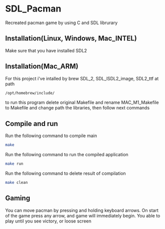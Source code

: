 # SDL_Pacman

Recreated pacman game by using C and SDL librurary

## Installation(Linux, Windows, Mac_INTEL)
Make sure that you have installed SDL2

## Installation(Mac_ARM)
For this project i've intalled by brew SDL_2, SDL_lSDL2_image, SDL2_ttf at path
```bash
/opt/homebrew/include/
```
to run this program delete original Makefile and rename MAC_M1_Makefile to Makefile and change path the libraries, then follow next commands
## Compile and run

Run the following command to compile main

```bash
make
```

Run the following command to run the compiled application

```bash
make run
```

Run the following command to delete result of compilation

```bash
make clean
```

## Gaming

You can move pacman by pressing and holding keyboard arrows.
On start of the game press any arrow, and game will immediately begin.
You able to play until you see victory, or loose screen

